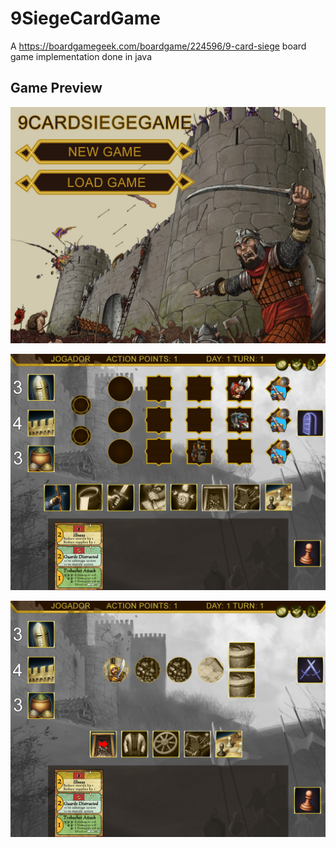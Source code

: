 # 9SiegeCardGame

A https://boardgamegeek.com/boardgame/224596/9-card-siege board game implementation done in java

## Game Preview

[![mainmenu.jpg](https://raw.githubusercontent.com/Filmaluco/9SiegeCardGame/master/9SiegeCardGame/src/Assets/MainMenu.jpg)](https://raw.githubusercontent.com/Filmaluco/9SiegeCardGame/master/9SiegeCardGame/src/Assets/MainMenu.jpg)

[![board.jpg](https://raw.githubusercontent.com/Filmaluco/9SiegeCardGame/master/9SiegeCardGame/src/Assets/GameMenuEnemyView.jpg)](https://raw.githubusercontent.com/Filmaluco/9SiegeCardGame/master/9SiegeCardGame/src/Assets/GameMenuEnemyView.jpg)

[![tunnelboard.jpg](https://raw.githubusercontent.com/Filmaluco/9SiegeCardGame/master/9SiegeCardGame/src/Assets/GameMenuTunnelView.jpg)](https://raw.githubusercontent.com/Filmaluco/9SiegeCardGame/master/9SiegeCardGame/src/Assets/GameMenuTunnelView.jpg)
